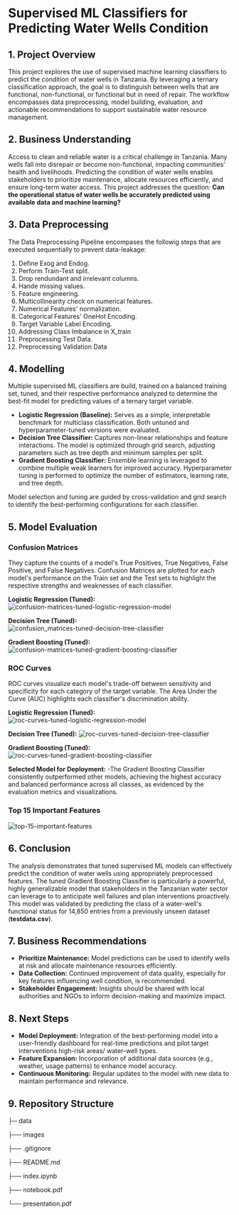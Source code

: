 # Supervised ML Classifiers for Predicting Water Wells Condition

## 1. Project Overview

This project explores the use of supervised machine learning classifiers to predict the condition of water wells in Tanzania. By leveraging a ternary classification approach, the goal is to distinguish between wells that are functional, non-functional, or functional but in need of repair. The workflow encompasses data preprocessing, model building, evaluation, and actionable recommendations to support sustainable water resource management.

## 2. Business Understanding

Access to clean and reliable water is a critical challenge in Tanzania. Many wells fall into disrepair or become non-functional, impacting communities' health and livelihoods. Predicting the condition of water wells enables stakeholders to prioritize maintenance, allocate resources efficiently, and ensure long-term water access. This project addresses the question: **Can the operational status of water wells be accurately predicted using available data and machine learning?**

## 3. Data Preprocessing

The Data Preprocessing Pipeline encompases the followig steps that are executed sequentially to prevent data-leakage:

1. Define Exog and Endog.
2. Perform Train-Test split.
3. Drop rendundant and irrelevant columns.
4. Hande missing values.
5. Feature engineering.
6. Multicollinearity check on numerical features.
7. Numerical Features' normalization.
8. Categorical Features' OneHot Encoding.
9. Target Variable Label Encoding.
10. Addressing Class Imbalance in X_train
11. Preprocessing Test Data.
12. Preprocessing Validation Data


## 4. Modelling

Multiple supervised ML classifiers are build, trained on a balanced training set, tuned, and their respective performance analyzed to determine the best-fit model for predicting values of a ternary target variable.

- **Logistic Regression (Baseline):** Serves as a simple, interpretable benchmark for multiclass classification. Both untuned and hyperparameter-tuned versions were evaluated.
- **Decision Tree Classifier:** Captures non-linear relationships and feature interactions. The model is optimized through grid search, adjusting parameters such as tree depth and minimum samples per split.
- **Gradient Boosting Classifier:** Ensemble learning is leveraged to combine multiple weak learners for improved accuracy. Hyperparameter tuning is performed to optimize the number of estimators, learning rate, and tree depth.

Model selection and tuning are guided by cross-validation and grid search to identify the best-performing configurations for each classifier.

## 5. Model Evaluation

### Confusion Matrices
They capture the counts of a model's True Positives, True Negatives, False Positive, and False Negatives. Confusion Matrices are plotted for each model's performance on the Train set and the Test sets to highlight the respective strengths and weaknesses of each classifier.

**Logistic Regression (Tuned):**
![confusion-matrices-tuned-logistic-regression-model](https://github.com/user-attachments/assets/60876a95-4048-41fe-abd3-c39a1231c70e)

**Decision Tree (Tuned):**
![confusion_matrices-tuned-decision-tree-classifier](https://github.com/user-attachments/assets/915d82c1-03f0-429a-94bb-661a1e8153e6)

**Gradient Boosting (Tuned):**
![confusion-matrices-tuned-gradient-boosting-classifier](https://github.com/user-attachments/assets/14558041-5d16-4ce8-aa52-58fc52802b11)



### ROC Curves
ROC curves visualize each model's trade-off between sensitivity and specificity for each category of the target variable. The Area Under the Curve (AUC) highlights each classifier's discrimination ability.

**Logistic Regression (Tuned):**
![roc-curves-tuned-logistic-regression-model](https://github.com/user-attachments/assets/12cebc53-acaa-4120-a94b-e74c5c6edfd1)

**Decision Tree (Tuned):**
![roc-curves-tuned-decision-tree-classifier](https://github.com/user-attachments/assets/763ecf3f-b43f-427f-b373-5707f3bff1bf)

**Gradient Boosting (Tuned):**
![roc-curves-tuned-gradient-boosting-classifier](https://github.com/user-attachments/assets/cd5b1ca5-2fae-4455-89d3-f04e26591f82)


**Selected Model for Deployment:** -The Gradient Boosting Classifier consistently outperformed other models, achieving the highest accuracy and balanced performance across all classes, as evidenced by the evaluation metrics and visualizations.


### Top 15 Important Features

![top-15-important-features](https://github.com/user-attachments/assets/1914bcf7-b18e-43de-b817-f258566f0ddd)



## 6. Conclusion

The analysis demonstrates that tuned supervised ML models can effectively predict the condition of water wells using appropriately preprocessed features. The tuned Gradient Boosting Classifier is particularly a powerful, highly generalizable model that stakeholders in the Tanzanian water sector can leverage to to anticipate well failures and plan interventions proactively. This model was validated by predicting the class of a water-well's functional status for 14,850 entries from a previously unseen dataset (**testdata.csv**).

## 7. Business Recommendations

- **Prioritize Maintenance:** Model predictions can be used to identify wells at risk and allocate maintenance resources efficiently.
- **Data Collection:** Continued improvement of data quality, especially for key features influencing well condition, is recommended.
- **Stakeholder Engagement:** Insights should be shared with local authorities and NGOs to inform decision-making and maximize impact.

## 8. Next Steps

- **Model Deployment:** Integration of the best-performing model into a user-friendly dashboard for real-time predictions and pilot target interventions high-risk areas/ water-well types.
- **Feature Expansion:** Incorporation of additional data sources (e.g., weather, usage patterns) to enhance model accuracy.
- **Continuous Monitoring:** Regular updates to the model with new data to maintain performance and relevance.


## 9. Repository Structure


├─ data

├── images

├── .gitignore

├── README.md

├── index.ipynb

├── notebook.pdf

└── presentation.pdf


